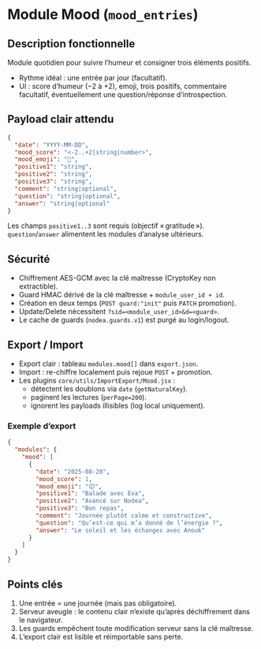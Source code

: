 # Module Mood (`mood_entries`)

## Description fonctionnelle

Module quotidien pour suivre l’humeur et consigner trois éléments positifs.  
- Rythme idéal : une entrée par jour (facultatif).  
- UI : score d’humeur (−2 à +2), emoji, trois positifs, commentaire facultatif, éventuellement une question/réponse d’introspection.

## Payload clair attendu

```json
{
  "date": "YYYY-MM-DD",
  "mood_score": "<-2..+2|string|number>",
  "mood_emoji": "🙂",
  "positive1": "string",
  "positive2": "string",
  "positive3": "string",
  "comment": "string|optional",
  "question": "string|optional",
  "answer": "string|optional"
}
```

Les champs `positive1..3` sont requis (objectif « gratitude »). `question`/`answer` alimentent les modules d’analyse ultérieurs.

## Sécurité

- Chiffrement AES-GCM avec la clé maîtresse (CryptoKey non extractible).  
- Guard HMAC dérivé de la clé maîtresse + `module_user_id + id`.  
- Création en deux temps (`POST guard:"init"` puis `PATCH` promotion).  
- Update/Delete nécessitent `?sid=<module_user_id>&d=<guard>`.  
- Le cache de guards (`nodea.guards.v1`) est purgé au login/logout.

## Export / Import

- Export clair : tableau `modules.mood[]` dans `export.json`.  
- Import : re-chiffre localement puis rejoue `POST` + promotion.  
- Les plugins `core/utils/ImportExport/Mood.jsx` :  
  - détectent les doublons via `date` (`getNaturalKey`).  
  - paginent les lectures (`perPage=200`).  
  - ignorent les payloads illisibles (log local uniquement).  

### Exemple d’export

```json
{
  "modules": {
    "mood": [
      {
        "date": "2025-08-20",
        "mood_score": 1,
        "mood_emoji": "😊",
        "positive1": "Balade avec Eva",
        "positive2": "Avancé sur Nodea",
        "positive3": "Bon repas",
        "comment": "Journée plutôt calme et constructive",
        "question": "Qu’est-ce qui m’a donné de l’énergie ?",
        "answer": "Le soleil et les échanges avec Anouk"
      }
    ]
  }
}
```

## Points clés

1. Une entrée = une journée (mais pas obligatoire).  
2. Serveur aveugle : le contenu clair n’existe qu’après déchiffrement dans le navigateur.  
3. Les guards empêchent toute modification serveur sans la clé maîtresse.  
4. L’export clair est lisible et réimportable sans perte.

